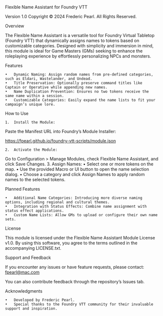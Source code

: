 Flexible Name Assistant for Foundry VTT

Version 1.0
Copyright © 2024 Frederic Pearl. All Rights Reserved.

Overview

The Flexible Name Assistant is a versatile tool for Foundry Virtual Tabletop (Foundry VTT) that dynamically assigns names to tokens based on customizable categories. Designed with simplicity and immersion in mind, this module is ideal for Game Masters (GMs) seeking to enhance the roleplaying experience by effortlessly personalizing NPCs and monsters.

Features

	•	Dynamic Naming: Assign random names from pre-defined categories, such as Eldari, Wastelander, and Undead.
	•	Title Preservation: Optionally preserve command titles like Captain or Operative while appending new names.
	•	Name Duplication Prevention: Ensures no two tokens receive the same name within a session.
	•	Customizable Categories: Easily expand the name lists to fit your campaign’s unique lore.

How to Use

	1.	Install the Module:
Paste the Manifest URL into Foundry’s Module Installer:

https://fpearl.github.io/foundry-vtt-scripts/module.json


	2.	Activate the Module:
Go to Configuration > Manage Modules, check Flexible Name Assistant, and click Save Changes.
	3.	Assign Names:
	•	Select one or more tokens on the map.
	•	Use the provided Macro or UI button to open the name selection dialog.
	•	Choose a category and click Assign Names to apply random names to the selected tokens.

Planned Features

	•	Additional Name Categories: Introducing more diverse naming options, including regional and cultural themes.
	•	Integration with Status Effects: Combine name assignment with status effect applications.
	•	Custom Name Lists: Allow GMs to upload or configure their own name sets.

License

This module is licensed under the Flexible Name Assistant Module License v1.0.
By using this software, you agree to the terms outlined in the accompanying LICENSE.txt.

Support and Feedback

If you encounter any issues or have feature requests, please contact:
fpearl@mac.com

You can also contribute feedback through the repository’s Issues tab.

Acknowledgments

	•	Developed by Frederic Pearl.
	•	Special thanks to the Foundry VTT community for their invaluable support and inspiration.
